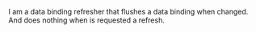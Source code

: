 I am a data binding refresher that flushes a data binding when changed. And does nothing when is requested a refresh.